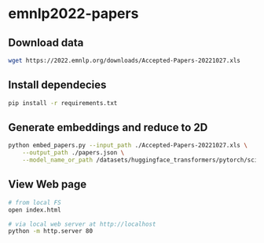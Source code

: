 # emnlp2022-papers

## Download data

```bash
wget https://2022.emnlp.org/downloads/Accepted-Papers-20221027.xls
```

## Install dependecies

```bash
pip install -r requirements.txt
```

## Generate embeddings and reduce to 2D

```bash
python embed_papers.py --input_path ./Accepted-Papers-20221027.xls \
    --output_path ./papers.json \
    --model_name_or_path /datasets/huggingface_transformers/pytorch/scincl
```

## View Web page

```bash
# from local FS
open index.html

# via local web server at http://localhost
python -m http.server 80
```